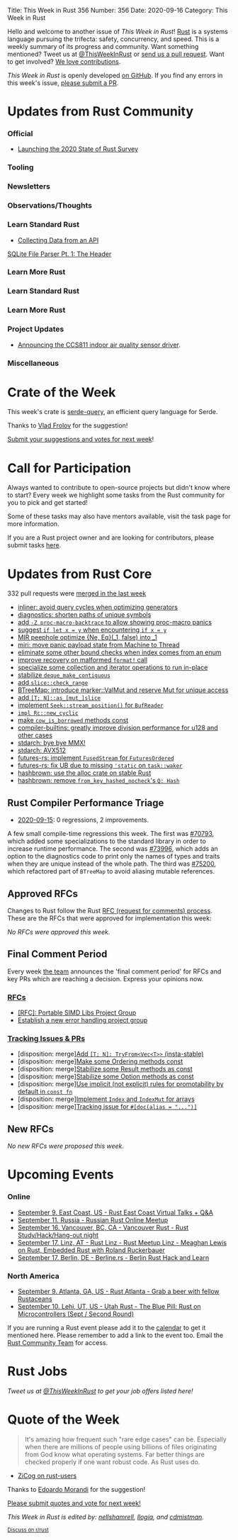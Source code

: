 Title: This Week in Rust 356
Number: 356
Date: 2020-09-16
Category: This Week in Rust

Hello and welcome to another issue of *This Week in Rust*!
[Rust](http://rust-lang.org) is a systems language pursuing the trifecta: safety, concurrency, and speed.
This is a weekly summary of its progress and community.
Want something mentioned? Tweet us at [@ThisWeekInRust](https://twitter.com/ThisWeekInRust) or [send us a pull request](https://github.com/emberian/this-week-in-rust).
Want to get involved? [We love contributions](https://github.com/rust-lang/rust/blob/master/CONTRIBUTING.md).

*This Week in Rust* is openly developed [on GitHub](https://github.com/emberian/this-week-in-rust).
If you find any errors in this week's issue, [please submit a PR](https://github.com/emberian/this-week-in-rust/pulls).

# Updates from Rust Community

### Official

- [Launching the 2020 State of Rust Survey](https://blog.rust-lang.org/2020/09/10/survey-launch.html)

### Tooling

### Newsletters

### Observations/Thoughts

### Learn Standard Rust
* [Collecting Data from an API](https://davidmaceachern.com/posts/collecting-data-from-an-api)

[SQLite File Parser Pt. 1: The Header](https://wiredforge.com/blog/sqlite-parser-pt-1/index.html)

### Learn More Rust

### Learn Standard Rust

### Learn More Rust

### Project Updates

* [Announcing the CCS811 indoor air quality sensor driver](https://blog.eldruin.com/ccs811-indoor-air-quality-sensor-driver-in-rust/).

### Miscellaneous

# Crate of the Week

This week's crate is [serde-query](https://github.com/pandaman64/serde-query/), an efficient query language for Serde.

Thanks to [Vlad Frolov](https://users.rust-lang.org/t/crate-of-the-week/2704/810) for the suggestion!

[Submit your suggestions and votes for next week][submit_crate]!

[submit_crate]: https://users.rust-lang.org/t/crate-of-the-week/2704

# Call for Participation

Always wanted to contribute to open-source projects but didn't know where to start?
Every week we highlight some tasks from the Rust community for you to pick and get started!

Some of these tasks may also have mentors available, visit the task page for more information.

If you are a Rust project owner and are looking for contributors, please submit tasks [here][guidelines].

[guidelines]: https://users.rust-lang.org/t/twir-call-for-participation/4821

# Updates from Rust Core

332 pull requests were [merged in the last week][merged]

[merged]: https://github.com/search?q=is%3Apr+org%3Arust-lang+is%3Amerged+merged%3A2020-08-31..2020-09-07

* [inliner: avoid query cycles when optimizing generators](https://github.com/rust-lang/rust/pull/76245)
* [diagnostics: shorten paths of unique symbols](https://github.com/rust-lang/rust/pull/73996)
* [add `-Z proc-macro-backtrace` to allow showing proc-macro panics](https://github.com/rust-lang/rust/pull/75082)
* [suggest `if let x = y` when encountering `if x = y`](https://github.com/rust-lang/rust/pull/75931)
* [MIR peephole optimize {Ne, Eq}(_1, false) into _1](https://github.com/rust-lang/rust/pull/76067)
* [miri: move panic payload state from Machine to Thread](https://github.com/rust-lang/miri/pull/1532)
* [eliminate some other bound checks when index comes from an enum](https://github.com/rust-lang/rust/pull/75529)
* [improve recovery on malformed `format!` call](https://github.com/rust-lang/rust/pull/76160)
* [specialize some collection and iterator operations to run in-place](https://github.com/rust-lang/rust/pull/70793)
* [stabilize `deque_make_contiguous`](https://github.com/rust-lang/rust/pull/74559)
* [add `slice::check_range`](https://github.com/rust-lang/rust/pull/75207)
* [BTreeMap: introduce marker::ValMut and reserve Mut for unique access](https://github.com/rust-lang/rust/pull/75200)
* [add `[T; N]::as_[mut_]slice`](https://github.com/rust-lang/rust/pull/76120)
* [implement `Seek::stream_position()` for `BufReader`](https://github.com/rust-lang/rust/pull/74366)
* [`impl Rc::new_cyclic`](https://github.com/rust-lang/rust/pull/75994)
* [make `cow_is_borrowed` methods const](https://github.com/rust-lang/rust/pull/76139)
* [compiler-builtins: greatly improve division performance for u128 and other cases](https://github.com/rust-lang/compiler-builtins/pull/332)
* [stdarch: bye bye MMX!](https://github.com/rust-lang/stdarch/pull/890)
* [stdarch: AVX512](https://github.com/rust-lang/stdarch/pull/891)
* [futures-rs: implement `FusedStream` for `FuturesOrdered`](https://github.com/rust-lang/futures-rs/pull/2205)
* [futures-rs: fix UB due to missing `'static` on `task::waker`](https://github.com/rust-lang/futures-rs/pull/2206)
* [hashbrown: use the alloc crate on stable Rust](https://github.com/rust-lang/hashbrown/pull/197)
* [hashbrown: remove `from_key_hashed_nocheck`'s `Q: Hash`](https://github.com/rust-lang/hashbrown/pull/200)

## Rust Compiler Performance Triage

* [2020-09-15](https://github.com/rust-lang/rustc-perf/blob/master/triage/2020-09-15.md):
  0 regressions, 2 improvements.

A few small compile-time regressions this week. The first was
[#70793](https://github.com/rust-lang/rust/pull/70793), which added some
specializations to the standard library in order to increase runtime
performance. The second was
[#73996](https://github.com/rust-lang/rust/pull/73996), which adds an option to
the diagnostics code to print only the names of types and traits when they are
unique instead of the whole path. The third was
[#75200](https://github.com/rust-lang/rust/pull/75200), which refactored part
of `BTreeMap` to avoid aliasing mutable references.

## Approved RFCs

Changes to Rust follow the Rust [RFC (request for comments) process](https://github.com/rust-lang/rfcs#rust-rfcs). These
are the RFCs that were approved for implementation this week:

*No RFCs were approved this week.*

## Final Comment Period

Every week [the team](https://www.rust-lang.org/team.html) announces the
'final comment period' for RFCs and key PRs which are reaching a
decision. Express your opinions now.

### [RFCs](https://github.com/rust-lang/rfcs/labels/final-comment-period)
* [[RFC]: Portable SIMD Libs Project Group](https://github.com/rust-lang/rfcs/pull/2977)
* [Establish a new error handling project group](https://github.com/rust-lang/rfcs/pull/2965)

### [Tracking Issues & PRs](https://github.com/rust-lang/rust/labels/final-comment-period)
* [disposition: merge][Add `[T; N]: TryFrom<Vec<T>>` (insta-stable)](https://github.com/rust-lang/rust/pull/76310)
* [disposition: merge][Make some Ordering methods const](https://github.com/rust-lang/rust/pull/76198)
* [disposition: merge][Stabilize some Result methods as const](https://github.com/rust-lang/rust/pull/76136)
* [disposition: merge][Stabilize some Option methods as const](https://github.com/rust-lang/rust/pull/76135)
* [disposition: merge][Use implicit (not explicit) rules for promotability by default in `const fn`](https://github.com/rust-lang/rust/pull/75502)
* [disposition: merge][Implement `Index` and `IndexMut` for arrays](https://github.com/rust-lang/rust/pull/74989)
* [disposition: merge][Tracking issue for `#[doc(alias = "...")]`](https://github.com/rust-lang/rust/issues/50146)

## New RFCs

*No new RFCs were proposed this week.*

# Upcoming Events

### Online
* [September 9. East Coast, US - Rust East Coast Virtual Talks + Q&A](https://www.meetup.com/Rust-NYC/events/272982073/)
* [September 11. Russia - Russian Rust Online Meetup](https://www.meetup.com/Rust-%D0%B2-%D0%9C%D0%BE%D1%81%D0%BA%D0%B2%D0%B5/events/272798484/)
* [September 16. Vancouver, BC, CA - Vancouver Rust - Rust Study/Hack/Hang-out night](https://www.meetup.com/Vancouver-Rust/events/gbzjxrybcmbvb/)
* [September 17. Linz, AT - Rust Linz - Rust Meetup Linz - Meaghan Lewis on Rust, Embedded Rust with Roland Ruckerbauer](https://www.meetup.com/de-DE/Rust-Linz/events/271857244/)
* [September 17. Berlin, DE - Berline.rs - Berlin Rust Hack and Learn](https://www.meetup.com/opentechschool-berlin/events/txcprrybcmbwb/)

### North America
* [September 9. Atlanta, GA, US - Rust Atlanta - Grab a beer with fellow Rustaceans](https://www.meetup.com/Rust-ATL/events/qxqdgrybcmbmb/)
* [September 10. Lehi, UT, US - Utah Rust - The Blue Pill: Rust on Microcontrollers (Sept / Second Round)](https://www.meetup.com/utah-rust/events/268567961/)

If you are running a Rust event please add it to the [calendar] to get
it mentioned here. Please remember to add a link to the event too.
Email the [Rust Community Team][community] for access.

[calendar]: https://www.google.com/calendar/embed?src=apd9vmbc22egenmtu5l6c5jbfc%40group.calendar.google.com
[community]: mailto:community-team@rust-lang.org

# Rust Jobs

*Tweet us at [@ThisWeekInRust](https://twitter.com/ThisWeekInRust) to get your job offers listed here!*

# Quote of the Week

> It's amazing how frequent such "rare edge cases" can be. Especially when there are millions of people using billions of files originating from God know what operating systems. Far better things are checked properly if one want robust code. As Rust uses do.

- [ZiCog on rust-users](https://users.rust-lang.org/t/disappointed-with-path/48148/5)

Thanks to [Edoardo Morandi](https://users.rust-lang.org/t/twir-quote-of-the-week/328/938) for the suggestion!

[Please submit quotes and vote for next week!](https://users.rust-lang.org/t/twir-quote-of-the-week/328)

*This Week in Rust is edited by: [nellshamrell](https://github.com/nellshamrell), [llogiq](https://github.com/llogiq), and [cdmistman](https://github.com/cdmistman).*

<small>[Discuss on r/rust](https://www.reddit.com/r/rust/comments/imoogj/this_week_in_rust_354/)</small>
